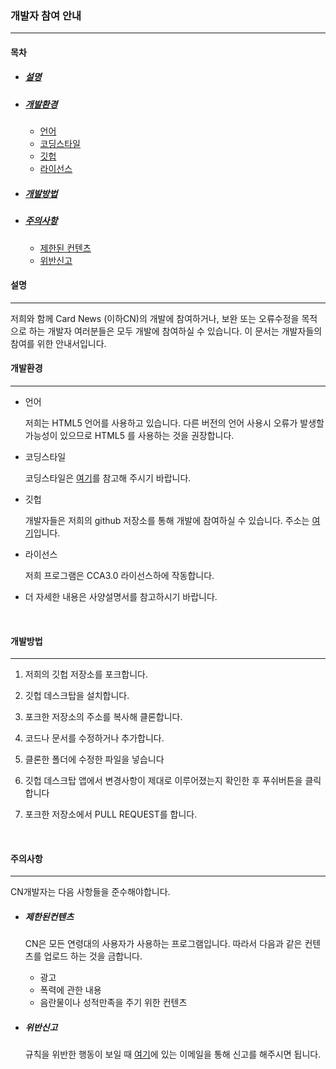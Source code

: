 ### 개발자 참여 안내

---------------------------------------------------------------------



#### 목차

* ##### [설명](#설명)

* ##### [개발환경](#개발환경)

   * [언어](#언어)
   * [코딩스타일](#코딩스타일)
  * [깃헙](#깃헙)
  * [라이선스](#라이선스)

* ##### [개발방법](#개발방법)

* ##### [주의사항](#주의사항)

   * [제한된 컨텐츠](#제한된컨텐츠)
   * [위반신고](#위반신고)



#### 설명

------------------------------------------

저희와 함께 Card News (이하CN)의 개발에 참여하거나, 보완 또는 오류수정을 목적으로 하는 개발자 여러분들은 모두 개발에 참여하실 수 있습니다. 이 문서는 개발자들의 참여를 위한 안내서입니다.



#### 개발환경

--------------------------------------------

* 언어

  저희는 HTML5 언어를 사용하고 있습니다. 다른 버전의 언어 사용시 오류가 발생할 가능성이 있으므로 HTML5 를 사용하는 것을 권장합니다. 

* 코딩스타일

  코딩스타일은 [여기](https://google.github.io/styleguide/htmlcssguide.html)를 참고해 주시기 바랍니다.

* 깃헙

  개발자들은 저희의 github 저장소를 통해 개발에 참여하실 수 있습니다. 주소는 [여기](https://sohn1029.github.io/ten-points/)입니다.

* 라이선스

  저희 프로그램은 CCA3.0 라이선스하에 작동합니다.



* 더 자세한 내용은 사양설명서를 참고하시기 바랍니다. 

  ​


#### 개발방법

-----------------------------------------------------

1. 저희의 깃헙 저장소를 포크합니다.

2. 깃헙 데스크탑을 설치합니다.

3. 포크한 저장소의 주소를 복사해 클론합니다.

4. 코드나 문서를 수정하거나 추가합니다.

5. 클론한 폴더에 수정한 파일을 넣습니다

6. 깃헙 데스크탑 앱에서 변경사항이 제대로 이루어졌는지 확인한 후 푸쉬버튼을 클릭합니다

7. 포크한 저장소에서 PULL REQUEST를 합니다.

   ​


#### 주의사항

----------------------------------------------------------

CN개발자는 다음 사항들을 준수해야합니다.

* ##### 제한된컨텐츠

  CN은 모든 연령대의 사용자가 사용하는 프로그램입니다. 따라서 다음과 같은 컨텐츠를 업로드 하는 것을 금합니다. 

  * 광고
  * 폭력에 관한 내용
  * 음란물이나 성적만족을 주기 위한 컨텐츠

* ##### 위반신고

  규칙을 위반한 행동이 보일 때 [여기](https://onnoo.github.io/Yell5w/main/contact.html)에 있는 이메일을 통해 신고를 해주시면 됩니다. 

